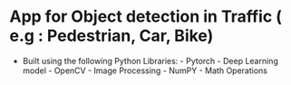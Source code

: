 # App for Object detection in Traffic ( e.g : Pedestrian, Car, Bike)

 - Built using the following Python Libraries:
          - Pytorch - Deep Learning model
          - OpenCV - Image Processing
          - NumPY  - Math Operations
